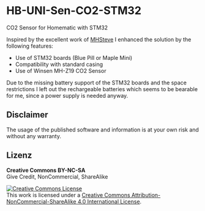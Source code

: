 # HB-UNI-Sen-CO2-STM32
CO2 Sensor for Homematic with STM32

Inspired by the excellent work of [MHSteve](https://github.com/HMSteve/HB-UNI-Sen-CO2/blob/main/README.md) I enhanced the solution by the following features:
- Use of STM32 boards (Blue Pill or Maple Mini)
- Compatibility with standard casing
- Use of Winsen MH-Z19 CO2 Sensor

Due to the missing battery support of the STM32 boards and the space restrictions I left out the rechargeable batteries which seems to be bearable for me, since a power supply is needed anyway.



## Disclaimer

The usage of the published software and information is at your own risk and without any warranty.

## Lizenz

**Creative Commons BY-NC-SA**<br>
Give Credit, NonCommercial, ShareAlike

<a rel="license" href="http://creativecommons.org/licenses/by-nc-sa/4.0/"><img alt="Creative Commons License" style="border-width:0" src="https://mirrors.creativecommons.org/presskit/buttons/88x31/svg/by-nc-sa.eu.svg" /></a><br />This work is licensed under a <a rel="license" href="http://creativecommons.org/licenses/by-nc-sa/4.0/">Creative Commons Attribution-NonCommercial-ShareAlike 4.0 International License</a>.
